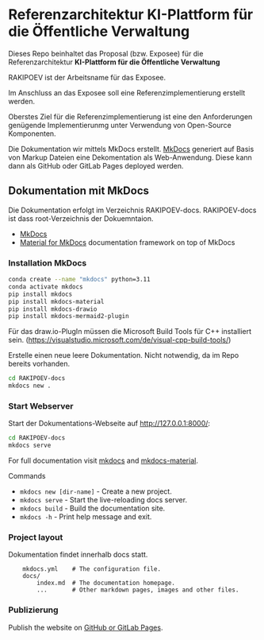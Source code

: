 # Referenzarchitektur KI-Plattform für die Öffentliche Verwaltung

Dieses Repo beinhaltet das Proposal (bzw. Exposee) für die Referenzarchitektur **KI-Plattform für die Öffentliche Verwaltung**

RAKIPOEV ist der Arbeitsname für das Exposee.

Im Anschluss an das Exposee soll eine Referenzimplementierung erstellt werden.

Oberstes Ziel für die Referenzimplementierung ist eine den Anforderungen genügende Implementierunmg unter Verwendung von Open-Source Komponenten.

Die Dokumentation wir mittels MkDocs erstellt. [MkDocs](https://www.mkdocs.org) generiert auf Basis von Markup Dateien eine Dekomentation als Web-Anwendung. Diese kann dann als GitHub oder GitLab Pages deployed werden.

## Dokumentation mit MkDocs

Die Dokumentation erfolgt im Verzeichnis RAKIPOEV-docs. RAKIPOEV-docs ist dass root-Verzeichnis der Dokuemntaion.

- [MkDocs](https://www.mkdocs.org) 
- [Material for MkDocs](https://squidfunk.github.io/mkdocs-material/) documentation framework on top of MkDocs

### Installation MkDocs

```bash
conda create --name "mkdocs" python=3.11
conda activate mkdocs
pip install mkdocs
pip install mkdocs-material
pip install mkdocs-drawio
pip install mkdocs-mermaid2-plugin
```
Für das draw.io-PlugIn müssen die Microsoft Build Tools für C++ installiert sein.
(https://visualstudio.microsoft.com/de/visual-cpp-build-tools/)

Erstelle einen neue leere Dokumentation. Nicht notwendig, da im Repo bereits vorhanden.

```bash
cd RAKIPOEV-docs
mkdocs new .
```

### Start Webserver

Start der Dokumentations-Webseite auf <http://127.0.0.1:8000/>:

```bash
cd RAKIPOEV-docs
mkdocs serve
```

For full documentation visit [mkdocs](https://www.mkdocs.org) and [mkdocs-material](https://squidfunk.github.io/mkdocs-material/).

Commands

- `mkdocs new [dir-name]` - Create a new project.
- `mkdocs serve` - Start the live-reloading docs server.
- `mkdocs build` - Build the documentation site.
- `mkdocs -h` - Print help message and exit.

### Project layout

Dokumentation findet innerhalb docs statt.

```code
    mkdocs.yml    # The configuration file.
    docs/
        index.md  # The documentation homepage.
        ...       # Other markdown pages, images and other files.
```

### Publizierung

Publish the website on [GitHub or GitLab Pages](https://squidfunk.github.io/mkdocs-material/publishing-your-site/).
